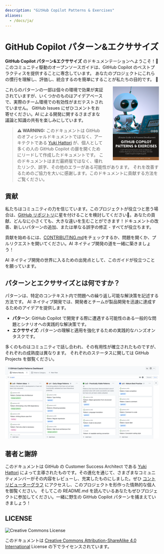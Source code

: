 ```yaml
---
description: "GitHub Copilot Patterns & Exercises"
aliases:
  - /docs/ja/
---
```

# GitHub Copilot パターン&エクササイズ

**GitHub Copilot パターン&エクササイズ** のドキュメンテーションへようこそ！👋
このコミュニティ駆動のオープンソースガイドは、GitHub Copilot のベストプラクティスを提供することに専念しています。
あなたのプロジェクトにこれらの慣行を理解し、評価し、統合するのを簡単にすることが私たちの目的です。 🚀

<img src="/cover.png" title="GitHub Copilot Patterns & Exercises Guide" width="30%" style="float:right; margin-left: 30px;">

これらのパターンの一部は個々の環境で効果が実証されていますが、いくつかのものはアイデアベースで、実際のチーム環境での有効性がまだテストされていません。
GitHub Issues にぜひコメントをお寄せください。AI による開発に関するさまざまな議論と知識の共有を楽しみにしています。

> **⚠ WARNING:**
> このドキュメントは GitHub のオフィシャルドキュメントではなく、アーキテクトである [Yuki Hattori](https://github.com/yuhattor/) が、個人として多くの人の GitHub Copilot の扉を開くためにリードして作成したドキュメントです。
> このドキュメントはまだ最終版ではなく、壊れたリンク、誤字、その他のエラーがある可能性があります。
> それを改善するためのご協力を大いに感謝します。このドキュメントに貢献する方法をご覧ください。

## 貢献

私たちはコミュニティの力を信じています。このプロジェクトが役立つと思う場合は、[GitHub リポジトリ](https://github.com/AI-Native-Development/patterns)に星を付けることを検討してください🌟。あなたの貢献、どんなに小さくても、大きな違いを生むことができます！ドキュメントの改善、新しいパターンの追加、または単なる誤字の修正 - すべてが役立ちます。

貢献を始めるには、[CONTRIBUTING.md](./CONTRIBUTING.md)をチェックするか、問題を開くか、プルリクエストを開いてください。AI ネイティブ開発の道を一緒に築きましょう！

AI ネイティブ開発の世界に入るための出発点として、このガイドが役立つことを願っています。

## パターンとエクササイズとは何ですか？

パターンは、特定のコンテキスト内で問題への繰り返し可能な解決策を記述する方法です。
AI ネイティブ開発では、開発者とチームが製品開発を迅速に達成するためのアイデアを提供します。

- **パターン**: GitHub Copilot で開発する際に遭遇する可能性のある一般的な問題とシナリオへの実践的な解決策です。
- **エクササイズ**: パターンの理解と適用を強化するための実践的なハンズオンタスクです。

多くのものはコミュニティで話し合われ、その有用性が確立されたものですが、それぞれの成熟度は異なります。
それぞれのステータスに関しては GitHub Projects を御覧ください。

[![](/dashboard.png)](https://github.com/orgs/AI-Native-Development/projects/1)


## 著者と謝辞

このドキュメントは GitHub の Customer Success Architect である [Yuki Hattori](https://github.com/yuhattor) によって主導されたものです。その進化を通じて、さまざまなコミュニティメンバーがその内容をレビューし、充実したものにしました。ぜひ [コントリビューターグラフ](https://github.com/AI-Native-Development/patterns/graphs/contributors) にアクセスし、このプロジェクトを形作った情熱的な個人を御覧ください。
そしてこの README.md を読んでいるあなたもぜひプロジェクトに参加してください。一緒に野生の GitHub Copilot パターンを捕まえていきましょう！

## LICENSE

![Creative Commons License](https://i.creativecommons.org/l/by-sa/4.0/88x31.png)

このドキュメントは [Creative Commons Attribution-ShareAlike 4.0 International](http://creativecommons.org/licenses/by-sa/4.0/) License の下でライセンスされています。
